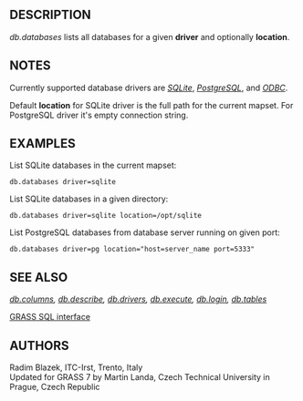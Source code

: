 ## DESCRIPTION

*db.databases* lists all databases for a given **driver** and optionally
**location**.

## NOTES

Currently supported database drivers are *[SQLite](grass-sqlite.md)*,
*[PostgreSQL](grass-pg.md)*, and *[ODBC](grass-odbc.md)*.

Default **location** for SQLite driver is the full path for the current
mapset. For PostgreSQL driver it's empty connection string.

## EXAMPLES

List SQLite databases in the current mapset:

```shell
db.databases driver=sqlite
```

List SQLite databases in a given directory:

```shell
db.databases driver=sqlite location=/opt/sqlite
```

List PostgreSQL databases from database server running on given port:

```shell
db.databases driver=pg location="host=server_name port=5333"
```

## SEE ALSO

*[db.columns](db.columns.md), [db.describe](db.describe.md),
[db.drivers](db.drivers.md), [db.execute](db.execute.md),
[db.login](db.login.md), [db.tables](db.tables.md)*

[GRASS SQL interface](sql.md)

## AUTHORS

Radim Blazek, ITC-Irst, Trento, Italy  
Updated for GRASS 7 by Martin Landa, Czech Technical University in
Prague, Czech Republic
